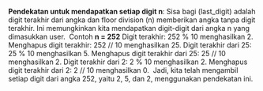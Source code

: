 **Pendekatan untuk mendapatkan setiap digit n**:
Sisa bagi (last_digit) adalah digit terakhir dari angka dan floor division (n) memberikan angka tanpa digit terakhir. Ini memungkinkan kita mendapatkan digit-digit dari angka n yang dimasukkan user.
​
Contoh **n = 252**
Digit terakhir: 252 % 10 menghasilkan 2.
Menghapus digit terakhir: 252 // 10 menghasilkan 25.
Digit terakhir dari 25: 25 % 10 menghasilkan 5.
Menghapus digit terakhir dari 25: 25 // 10 menghasilkan 2.
Digit terakhir dari 2: 2 % 10 menghasilkan 2.
Menghapus digit terakhir dari 2: 2 // 10 menghasilkan 0.
​
Jadi, kita telah mengambil setiap digit dari angka 252, yaitu 2, 5, dan 2, menggunakan pendekatan ini.